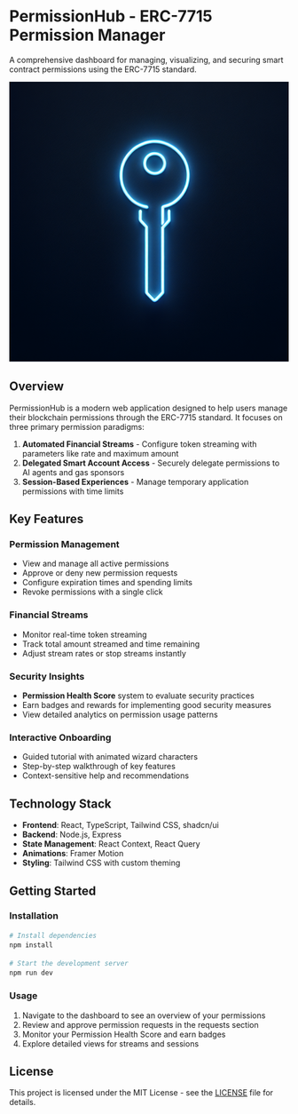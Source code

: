 # PermissionHub - ERC-7715 Permission Manager

A comprehensive dashboard for managing, visualizing, and securing smart contract permissions using the ERC-7715 standard.

![PermissionHub Dashboard](/generated-icon.png)

## Overview

PermissionHub is a modern web application designed to help users manage their blockchain permissions through the ERC-7715 standard. It focuses on three primary permission paradigms:

1. **Automated Financial Streams** - Configure token streaming with parameters like rate and maximum amount
2. **Delegated Smart Account Access** - Securely delegate permissions to AI agents and gas sponsors
3. **Session-Based Experiences** - Manage temporary application permissions with time limits

## Key Features

### Permission Management
- View and manage all active permissions
- Approve or deny new permission requests
- Configure expiration times and spending limits
- Revoke permissions with a single click

### Financial Streams
- Monitor real-time token streaming
- Track total amount streamed and time remaining
- Adjust stream rates or stop streams instantly

### Security Insights
- **Permission Health Score** system to evaluate security practices
- Earn badges and rewards for implementing good security measures
- View detailed analytics on permission usage patterns

### Interactive Onboarding
- Guided tutorial with animated wizard characters
- Step-by-step walkthrough of key features
- Context-sensitive help and recommendations

## Technology Stack

- **Frontend**: React, TypeScript, Tailwind CSS, shadcn/ui
- **Backend**: Node.js, Express
- **State Management**: React Context, React Query
- **Animations**: Framer Motion
- **Styling**: Tailwind CSS with custom theming

## Getting Started

### Installation

```bash
# Install dependencies
npm install

# Start the development server
npm run dev
```

### Usage

1. Navigate to the dashboard to see an overview of your permissions
2. Review and approve permission requests in the requests section
3. Monitor your Permission Health Score and earn badges
4. Explore detailed views for streams and sessions

## License

This project is licensed under the MIT License - see the [LICENSE](LICENSE) file for details.